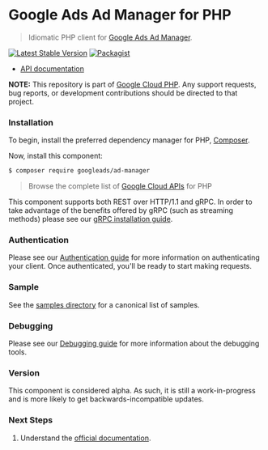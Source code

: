 # Google Ads Ad Manager for PHP

> Idiomatic PHP client for [Google Ads Ad Manager](https://developers.google.com/ad-manager).

[![Latest Stable Version](https://poser.pugx.org/googleads/ad-manager/v/stable)](https://packagist.org/packages/googleads/ad-manager) [![Packagist](https://img.shields.io/packagist/dm/googleads/ad-manager.svg)](https://packagist.org/packages/googleads/ad-manager)

* [API documentation](https://cloud.google.com/php/docs/reference/googleads/ad-manager/latest)

**NOTE:** This repository is part of [Google Cloud PHP](https://github.com/googleapis/google-cloud-php). Any
support requests, bug reports, or development contributions should be directed to
that project.

### Installation

To begin, install the preferred dependency manager for PHP, [Composer](https://getcomposer.org/).

Now, install this component:

```sh
$ composer require googleads/ad-manager
```

> Browse the complete list of [Google Cloud APIs](https://cloud.google.com/php/docs/reference)
> for PHP

This component supports both REST over HTTP/1.1 and gRPC. In order to take advantage of the benefits
offered by gRPC (such as streaming methods) please see our
[gRPC installation guide](https://cloud.google.com/php/grpc).

### Authentication

Please see our [Authentication guide](https://github.com/googleapis/google-cloud-php/blob/main/AUTHENTICATION.md) for more information
on authenticating your client. Once authenticated, you'll be ready to start making requests.

### Sample

See the [samples directory](https://github.com/googleapis/php-ads-ad-manager/tree/main/samples) for a canonical list of samples.

### Debugging

Please see our [Debugging guide](https://github.com/googleapis/google-cloud-php/blob/main/DEBUG.md)
for more information about the debugging tools.

### Version

This component is considered alpha. As such, it is still a work-in-progress and is more likely to get backwards-incompatible updates.

### Next Steps

1. Understand the [official documentation](https://developers.google.com/ad-manager/api/beta).
